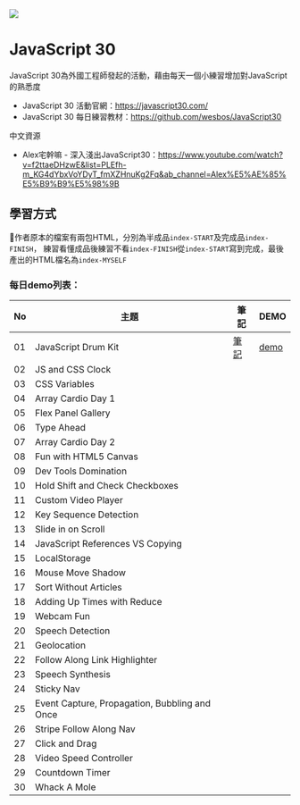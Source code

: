 

<img src="https://camo.githubusercontent.com/07ca65497065dd926bd889c53b7b7652f8ef3cbc4320739cf7ebed3c4d34cb2d/68747470733a2f2f6a61766173637269707433302e636f6d2f696d616765732f4a53332d736f6369616c2d73686172652e706e67">

# JavaScript 30
JavaScript 30為外國工程師發起的活動，藉由每天一個小練習增加對JavaScript的熟悉度

- JavaScript 30 活動官網：https://javascript30.com/
- JavaScript 30 每日練習教材：https://github.com/wesbos/JavaScript30

中文資源
- Alex宅幹嘛 - 深入淺出JavaScript30：https://www.youtube.com/watch?v=f2ttaeDHzwE&list=PLEfh-m_KG4dYbxVoYDyT_fmXZHnuKg2Fq&ab_channel=Alex%E5%AE%85%E5%B9%B9%E5%98%9B


##  學習方式
作者原本的檔案有兩包HTML，分別為半成品`index-START`及完成品`index-FINISH`，
練習看懂成品後練習不看`index-FINISH`從`index-START`寫到完成，最後產出的HTML檔名為`index-MYSELF`

### 每日demo列表：

| No | 主題 | 筆記 | DEMO |
| --- | --- | --- | --- |
| 01 | JavaScript Drum Kit |[筆記](https://github.com/LoKing23/JavaScript30/blob/master/01%20-%20JavaScript%20Drum%20Kit/NOTE.md)  | [demo](https://loking23.github.io/JavaScript30/01%20-%20JavaScript%20Drum%20Kit/index-MYSELF.html)|
| 02 | JS and CSS Clock || |
| 03 | CSS Variables | | |
| 04 | Array Cardio Day 1 | | |
| 05 | Flex Panel Gallery | |  |
| 06 | Type Ahead |  |  |
| 07 | Array Cardio Day 2 |  | |
| 08 | Fun with HTML5 Canvas |  |  |
| 09 | Dev Tools Domination | |  |
| 10 | Hold Shift and Check Checkboxes | | |
| 11 | Custom Video Player || |
| 12 | Key Sequence Detection |  |  |
| 13 | Slide in on Scroll | |  |
| 14 | JavaScript References VS Copying | | |
| 15 | LocalStorage |  |  |
| 16 | Mouse Move Shadow |  |  |
| 17 | Sort Without Articles |  |  |
| 18 | Adding Up Times with Reduce | |  |
| 19 | Webcam Fun |  |  |
| 20 | Speech Detection |  | |
| 21 | Geolocation | |  |
| 22 | Follow Along Link Highlighter | |   |
| 23 | Speech Synthesis | ||
| 24 | Sticky Nav || |
| 25 | Event Capture, Propagation, Bubbling and Once | ||
| 26 | Stripe Follow Along Nav | | |
| 27 | Click and Drag |  | |
| 28 | Video Speed Controller | | |
| 29 | Countdown Timer | |  |
| 30 | Whack A Mole  |  |   |



